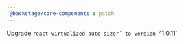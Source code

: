 ```yaml
---
'@backstage/core-components': patch
---
```


Upgrade `react-virtualized-auto-sizer´ to version `^1.0.11`
